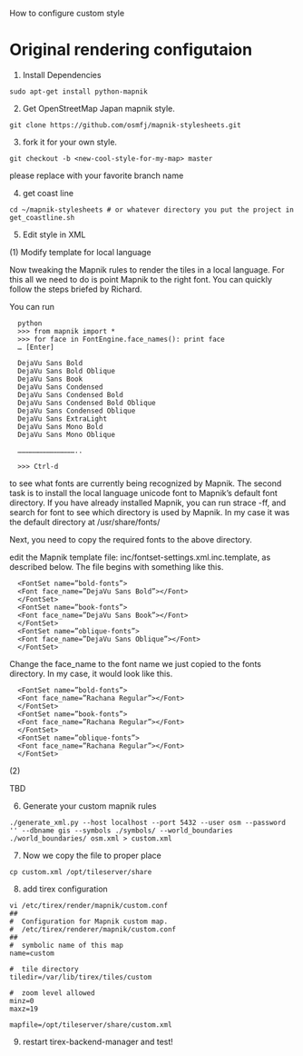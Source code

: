 How to configure custom style

# Original rendering configutaion
  
1. Install Dependencies

  ```
  sudo apt-get install python-mapnik
  ```
  
2. Get OpenStreetMap Japan mapnik style.

  ```
  git clone https://github.com/osmfj/mapnik-stylesheets.git
  ```
  
3. fork it for your own style.

  ```
  git checkout -b <new-cool-style-for-my-map> master
  ```

   please replace <new-cool-style-for-my-map> with your favorite branch name
   
4. get coast line

  ```
  cd ~/mapnik-stylesheets # or whatever directory you put the project in
  get_coastline.sh
  ```
  
5. Edit style in XML

 (1) Modify template for local language

  Now tweaking the Mapnik rules to render the tiles in a local language. For this all we need to do is point Mapnik to the right font. You can quickly follow the steps briefed by Richard.

  You can run
  
  ```
    python
    >>> from mapnik import *
    >>> for face in FontEngine.face_names(): print face
    … [Enter]

    DejaVu Sans Bold
    DejaVu Sans Bold Oblique
    DejaVu Sans Book
    DejaVu Sans Condensed
    DejaVu Sans Condensed Bold
    DejaVu Sans Condensed Bold Oblique
    DejaVu Sans Condensed Oblique
    DejaVu Sans ExtraLight
    DejaVu Sans Mono Bold
    DejaVu Sans Mono Oblique

    ……………………………………..

    >>> Ctrl-d
  ```
  
  to see what fonts are currently being recognized by Mapnik. The second task is to install the local language unicode font to Mapnik’s default font directory. If you have already installed Mapnik, you can run strace -ff, and search for font to see which directory is used by Mapnik. In my case it was the default directory at /usr/share/fonts/
  
  Next, you need to copy the required fonts to the above directory.

  edit the Mapnik template file: inc/fontset-settings.xml.inc.template, as described below.  The file begins with something like this.

  ```
    <FontSet name=”bold-fonts”>
    <Font face_name=”DejaVu Sans Bold”></Font>
    </FontSet>
    <FontSet name=”book-fonts”>
    <Font face_name=”DejaVu Sans Book”></Font>
    </FontSet>
    <FontSet name=”oblique-fonts”>
    <Font face_name=”DejaVu Sans Oblique”></Font>
    </FontSet>
  ```
  
  Change the face_name to the font name we just copied to the fonts directory.  In my case, it would look like this.
  ```
    <FontSet name=”bold-fonts”>
    <Font face_name=”Rachana Regular”></Font>
    </FontSet>
    <FontSet name=”book-fonts”>
    <Font face_name=”Rachana Regular”></Font>
    </FontSet>
    <FontSet name=”oblique-fonts”>
    <Font face_name=”Rachana Regular”></Font>
    </FontSet>
  ```

 (2)

  TBD


6. Generate your custom mapnik rules

  ```
  ./generate_xml.py --host localhost --port 5432 --user osm --password '' --dbname gis --symbols ./symbols/ --world_boundaries ./world_boundaries/ osm.xml > custom.xml
  ```
  
7. Now we copy the file to proper place
  ```
  cp custom.xml /opt/tileserver/share
  ```

8. add tirex configuration

  ```
  vi /etc/tirex/render/mapnik/custom.conf
  ##
  #  Configuration for Mapnik custom map.
  #  /etc/tirex/renderer/mapnik/custom.conf
  ##
  #  symbolic name of this map
  name=custom
  
  #  tile directory
  tiledir=/var/lib/tirex/tiles/custom

  #  zoom level allowed
  minz=0
  maxz=19
  
  mapfile=/opt/tileserver/share/custom.xml
  ```

9. restart tirex-backend-manager and test!


